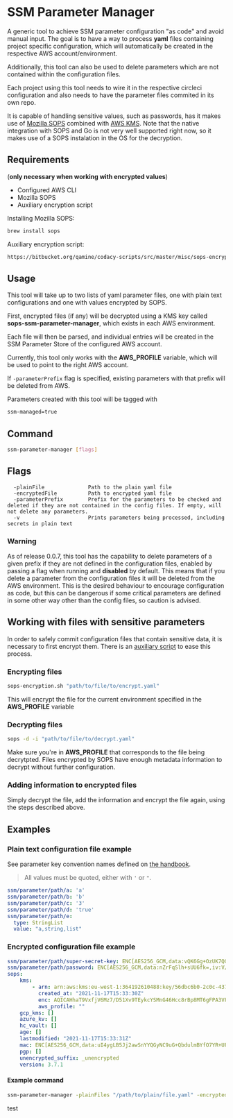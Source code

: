 # SSM Parameter Manager

A generic tool to achieve SSM parameter configuration "as code" and avoid manual input. The goal is to have a way to process **yaml** files containing project specific configuration, which will automatically be created in the respective AWS account/environment. 

Additionally, this tool can also be used to delete parameters which are not contained within the configuration files.

Each project using this tool needs to wire it in the respective circleci configuration and also needs to have the parameter files commited in its own repo.

It is capable of handling sensitive values, such as passwords, has it makes use of [Mozilla SOPS](https://github.com/mozilla/sops) combined with [AWS KMS](https://aws.amazon.com/kms/). Note that the native integration with SOPS and Go is not very well supported right now, so it makes use of a SOPS instalation in the OS for the decryption.

## Requirements

(**only necessary when working with encrypted values**)

*   Configured AWS CLI
*   Mozilla SOPS 
*   Auxiliary encryption script

Installing Mozilla SOPS: 
````sh
brew install sops
````
Auxiliary encryption script:
````sh
https://bitbucket.org/qamine/codacy-scripts/src/master/misc/sops-encryption.sh
````

## Usage

This tool will take up to two lists of yaml parameter files, one with plain text configurations and one with values encrypted by SOPS.

First, encrypted files (if any) will be decrypted using a KMS key called **sops-ssm-parameter-manager**, which exists in each AWS environment.

Each file will then be parsed, and individual entries will be created in the SSM Parameter Store of the configured AWS account.

Currently, this tool only works with the **AWS_PROFILE** variable, which will be used to point to the right AWS account.

If `-parameterPrefix` flag is specified, existing parameters with that prefix will be deleted from AWS.

Parameters created with this tool will be tagged with

```sh
ssm-managed=true
```

## Command

```sh
ssm-parameter-manager [flags]
```

## Flags

```
  -plainFile              Path to the plain yaml file
  -encryptedFile          Path to encrypted yaml file
  -parameterPrefix        Prefix for the parameters to be checked and deleted if they are not contained in the config files. If empty, will not delete any parameters.
  -v                      Prints parameters being processed, including secrets in plain text
```

### Warning

As of release 0.0.7, this tool has the capability to delete parameters of a given prefix if they are not defined in the configuration files, enabled by passing a flag when running and **disabled** by default. This means that if you delete a parameter from the configuration files it will be deleted from the AWS environment. This is the desired behaviour to encourage configuration as code, but this can be dangerous if some critical parameters are defined in some other way other than the config files, so caution is advised.

## Working with files with sensitive parameters

In order to safely commit configuration files that contain sensitive data, it is necessary to first encrypt them. There is an [auxiliary script](https://bitbucket.org/qamine/codacy-scripts/src/master/misc/sops-encryption.sh) to ease this process.

### Encrypting files

```sh
sops-encryption.sh "path/to/file/to/encrypt.yaml" 
```
This will encrypt the file for the current environment specified in the **AWS_PROFILE** variable

### Decrypting files

```sh
sops -d -i "path/to/file/to/decrypt.yaml" 
```

Make sure you're in **AWS_PROFILE** that corresponds to the file being decrytpted. Files encrypted by SOPS have enough metadata information to decrypt without further configuration.

### Adding information to encrypted files

Simply decrypt the file, add the information and encrypt the file again, using the steps described above.

## Examples

### Plain text configuration file example

See parameter key convention names defined on [the handbook](https://handbook.dev.codacy.org/engineering/guidelines/application-parameters.html#ssm-parameter-conventions).

>All values must be quoted, either with `'` or `"`.

```yaml
ssm/parameter/path/a: 'a'
ssm/parameter/path/b: 'b'
ssm/parameter/path/c: '3'
ssm/parameter/path/d: 'true'
ssm/parameter/path/e:
  type: StringList
  value: "a,string,list"
```

### Encrypted configuration file example

```yaml
ssm/parameter/path/super-secret-key: ENC[AES256_GCM,data:vQK6Gg+OzUK7QQ==,iv:w6bdRet/EVwvXwDwrDaxisO/IY1sP3fN/GkvPN+euzA=,tag:2qDAm80zvxDh8UbVlQWiXA==,type:str]
ssm/parameter/path/password: ENC[AES256_GCM,data:nZrFqSlh+sUU6fk=,iv:V/QGow5xbuoHeACDgmmz3P7x/ptsh8yfC/yB//hEvPU=,tag:4b7CVFGEVL3T5IAyZ2GiOw==,type:str]
sops:
    kms:
        - arn: arn:aws:kms:eu-west-1:364192610488:key/56dbc6b0-2c0c-4370-8ddc-c081224b5998
          created_at: "2021-11-17T15:33:30Z"
          enc: AQICAHhaT9VxfjV6Mz7/D51Xv9TEykcYSMnG46Hcc8rBp8MT6gFPA3VFkp8noTBK9TpRnfBMAAAAfjB8BgkqhkiG9w0BBwagbzBtAgEAMGgGCSqGSIb3DQEHATAeBglghkgBZQMEAS4wEQQMA1QHMJykps7DVsSzAgEQgDsnK2KzEbh6C35fo221FI5WtnwIOLeLVhqyFwU5N5/73+ynWP3Fjvm/xkRH2Y+nYNzXK+mYxUHCljLluQ==
          aws_profile: ""
    gcp_kms: []
    azure_kv: []
    hc_vault: []
    age: []
    lastmodified: "2021-11-17T15:33:31Z"
    mac: ENC[AES256_GCM,data:uI4ygLB5Jj2awSnYYQGyNC9uG+QbdulmBYfO7YR+UFigXmBC2XXN9vo9tMQ5l32RYg447h9qsL+f7A8WZqfWbeIoe3T/lW4r7uEsvdsk+rX23ONczThrELYHF5YBE0wQcQDSNu5hxR2e30f755OU11ohcx159dFxyKUc1WyYUIM=,iv:2GsiXeZt3iLdUEAO2bdVZdRzqZVdnW2hdBcc62RT3Iw=,tag:oz0xFgSUZ5mC1a9vTpTpNw==,type:str]
    pgp: []
    unencrypted_suffix: _unencrypted
    version: 3.7.1

```

#### Example command
```sh
ssm-parameter-manager -plainFiles "/path/to/plain/file.yaml" -encryptedFiles "/path/to/encryptedfie.yaml"
```
test

